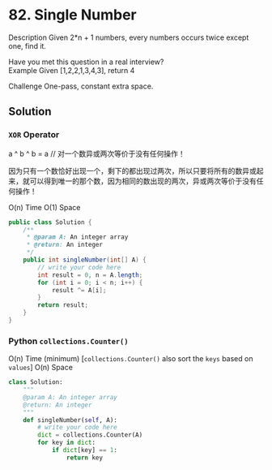 # 82. Single Number
Description
Given 2*n + 1 numbers, every numbers occurs twice except one, find it.

Have you met this question in a real interview?  
Example
Given [1,2,2,1,3,4,3], return 4

Challenge
One-pass, constant extra space.


## Solution

### `XOR` Operator

a ^ b ^ b = a // 对一个数异或两次等价于没有任何操作！

因为只有一个数恰好出现一个，剩下的都出现过两次，所以只要将所有的数异或起来，就可以得到唯一的那个数，因为相同的数出现的两次，异或两次等价于没有任何操作！

O(n) Time
O(1) Space

```java
public class Solution {
    /**
     * @param A: An integer array
     * @return: An integer
     */
    public int singleNumber(int[] A) {
        // write your code here
        int result = 0, n = A.length;
        for (int i = 0; i < n; i++) {
            result ^= A[i];
        }
        return result;
    }
}
```

### Python `collections.Counter()`

O(n) Time (minimum) [`collections.Counter()` also sort the `keys` based on `values`]
O(n) Space

```python
class Solution:
    """
    @param A: An integer array
    @return: An integer
    """
    def singleNumber(self, A):
        # write your code here
        dict = collections.Counter(A)
        for key in dict:
            if dict[key] == 1:
                return key
```

